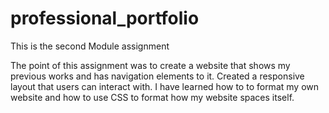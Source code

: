 # professional_portfolio
This is the second Module assignment

The point of this assignment was to create a website that shows my previous works and has navigation elements to it.
Created a responsive layout that users can interact with.
I have learned how to to format my own website and how to use CSS to format how my website spaces itself.
